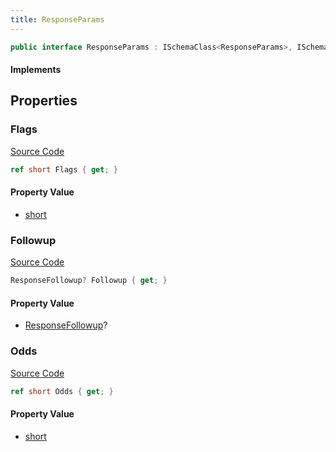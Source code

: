 ```yaml
---
title: ResponseParams
---
```


```csharp
public interface ResponseParams : ISchemaClass<ResponseParams>, ISchemaField, ISchemaClass, INativeHandle
```

#### Implements

## Properties

### Flags

[Source Code](https://github.com/swiftly-solution/swiftlys2/blob/beta/managed/src/SwiftlyS2.Generated/Schemas/Interfaces/ResponseParams.cs#L18)

```csharp
ref short Flags { get; }
```

#### Property Value

- [short](https://learn.microsoft.com/dotnet/api/system.int16)

### Followup

[Source Code](https://github.com/swiftly-solution/swiftlys2/blob/beta/managed/src/SwiftlyS2.Generated/Schemas/Interfaces/ResponseParams.cs#L20)

```csharp
ResponseFollowup? Followup { get; }
```

#### Property Value

- [ResponseFollowup](/docs/api/shared/schemadefinitions/responsefollowup)?

### Odds

[Source Code](https://github.com/swiftly-solution/swiftlys2/blob/beta/managed/src/SwiftlyS2.Generated/Schemas/Interfaces/ResponseParams.cs#L16)

```csharp
ref short Odds { get; }
```

#### Property Value

- [short](https://learn.microsoft.com/dotnet/api/system.int16)

